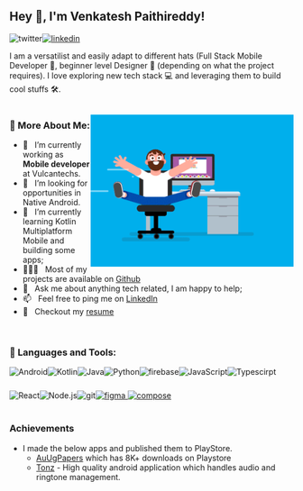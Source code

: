 ## Hey 👋, I'm Venkatesh Paithireddy!
<a href='https://www.linkedin.com/in/venkatesh-paithireddy-861344197'><img alt="linkedin" src="https://github.com/rvenky125/rvenky125/assets/58197145/788eb599-0829-4060-a05f-80ff3f7b278c" height='18px'/></a>
<a style="background-color: white;" href='https://x.com/r__venky'><img align='left' alt="twitter" src="https://github.com/rvenky125/rvenky125/assets/58197145/1d0c8731-7fe5-42fc-a8ff-3eac0868b7fd" height='18px'/></a>

I am a versatilist and easily adapt to different hats (Full Stack Mobile Developer 📱, beginner level Designer 🎨 (depending on what the project requires). I love exploring new tech stack 💻 and leveraging them to build cool stuffs 🛠️. 
<br/>
<br/>

<img align="right" alt="GIF" src="coder.gif" width="360px"/>
  
### 🧐 More About Me:

- 🔭 &nbsp; I’m currently working as **Mobile developer** at Vulcantechs.
- 🤝 &nbsp; I’m looking for opportunities in Native Android.
- 🌱 &nbsp; I’m currently learning Kotlin Multiplatform Mobile and building some apps; 
- 👨🏻‍💻 &nbsp; Most of my projects are available on [Github](https://github.com/rvenky125?tab=repositories)
- 💬 &nbsp; Ask me about anything tech related, I am happy to help;
- 📫 &nbsp; Feel free to ping me on [LinkedIn](https://www.linkedin.com/in/venkatesh-paithireddy-861344197)
- 📝 &nbsp; Checkout my [resume](https://drive.google.com/file/d/1RUXKR7QFCzzXxGGJKuHbNMQsfl3ACIED/view?usp=sharing)

<br>

### 🔨 Languages and Tools:
<a href="https://developer.android.com" target="_blank"> <img align="left" alt="Android" height ="42px" src="https://raw.githubusercontent.com/rahul-jha98/github_readme_icons/main/language_and_tools/square/android/android.svg"> </a>
<a href="https://kotlinlang.org" target="_blank"><img align="left" alt="Kotlin" height ="42px" src="https://raw.githubusercontent.com/rahul-jha98/github_readme_icons/main/language_and_tools/square/kotlin/kotlin.svg"></a>
<a href="https://www.java.com" target="_blank"><img align="left" alt="Java" height ="42px" src="https://raw.githubusercontent.com/rahul-jha98/github_readme_icons/main/language_and_tools/square/java/java.svg"></a>
<a href="https://www.python.org" target="_blank"><img align="left" alt="Python" height ="42px" src="https://raw.githubusercontent.com/rahul-jha98/github_readme_icons/main/language_and_tools/square/python/python.svg"></a>
<a href="https://firebase.google.com/" target="_blank"> <img align="left" src="https://raw.githubusercontent.com/rahul-jha98/github_readme_icons/main/language_and_tools/square/firebase/firebase.svg" alt="firebase" height ="42px"/> </a>
<a href="https://developer.mozilla.org/en-US/docs/Web/JavaScript" target="_blank"> <img align="left" alt="JavaScript" height ="42px"  src="https://raw.githubusercontent.com/rahul-jha98/github_readme_icons/main/language_and_tools/square/javascript/javascript.svg"> </a>
<a href="https://www.typescriptlang.org/" target="_blank"><img align="left" alt="Typescirpt" height ="42px" src="https://raw.githubusercontent.com/rahul-jha98/github_readme_icons/main/language_and_tools/square/typescript/typescript.svg"></a>
<a href="https://reactjs.org/" target="_blank"> <img align="left" alt="React" height ="42px" src="https://raw.githubusercontent.com/rahul-jha98/github_readme_icons/main/language_and_tools/square/react/react.svg"></a>
<a href="https://nodejs.org" target="_blank"><img align="left" alt="Node.js" height ="42px" src="https://raw.githubusercontent.com/rahul-jha98/github_readme_icons/main/language_and_tools/square/node/node.svg"></a>
<a href="https://git-scm.com/" target="_blank"> <img src="https://raw.githubusercontent.com/rahul-jha98/github_readme_icons/main/language_and_tools/square/git-scm/git-scm.svg" align="left" alt="git" height='42px'/> </a>
<a href="https://www.figma.com/" target="_blank"> <img src="https://raw.githubusercontent.com/rahul-jha98/github_readme_icons/main/language_and_tools/square/figma/figma.svg" alt="figma" height='42px'/> </a>
<a href="https://developer.android.com/jetpack/compose" target="_blank"> <img src="https://github.com/rvenky125/rvenky125/assets/58197145/460813ed-7cc1-4b66-9c5b-ddea899a22f1" alt="compose" height="42px" /> </a>
<br>
<br>

### Achievements

- I made the below apps and published them to PlayStore.
    - [AuUgPapers](https://play.google.com/store/apps/details?id=com.famas.auugpapers) which has 8K+ downloads on Playstore
    - [Tonz](https://play.google.com/store/apps/details?id=com.famas.auugpapers) - High quality android application which handles audio and ringtone management.

<br>
